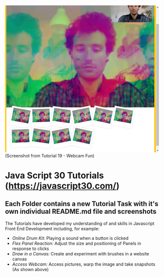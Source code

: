 
![](https://raw.githubusercontent.com/taylorkrn/JavaScript30-Tutorials/main/19%20-%20Webcam%20Fun/screenshot.png)
(Screenshot from Tutorial 19 - Webcam Fun)

# Java Script 30 Tutorials (https://javascript30.com/)

## Each Folder contains a new Tutorial Task with it's own individual README.md file and screenshots

The Tutorials have developed my understanding of and skills in Javascript Front End Development including, for example:
- *Online Drum Kit:* Playing a sound when a button is clicked
- *Flex Panel Reaction:* Adjust the size and positioning of Panels in response to clicks
- *Draw in a Canvas:* Create and experiment with brushes in a website canvas
- *Access Webcam:* Access pictures, warp the image and take snapshots (As shown above)

